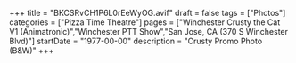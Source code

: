 +++
title = "BKCSRvCH1P6L0rEeWyOG.avif"
draft = false
tags = ["Photos"]
categories = ["Pizza Time Theatre"]
pages = ["Winchester Crusty the Cat V1 (Animatronic)","Winchester PTT Show","San Jose, CA (370 S Winchester Blvd)"]
startDate = "1977-00-00"
description = "Crusty Promo Photo (B&W)"
+++
